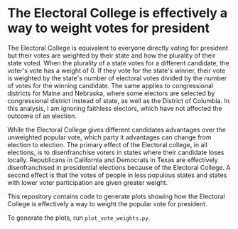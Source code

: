 The Electoral College is effectively a way to weight votes for president
========================================================================

The Electoral College is equivalent to everyone directly voting for president
but their votes are weighted by their state and how the plurality of their
state voted. When the plurality of a state votes for a different candidate,
the voter's vote has a weight of 0. If they vote for the state's winner,
their vote is weighted by the state's number of electoral votes divided by
the number of votes for the winning candidate. The same applies to congressional
districts for Maine and Nebraska, where some electors are selected by
congressional district instead of state, as well as the District of Columbia.
In this analysis, I am ignoring faithless electors, which have not affected
the outcome of an election.

While the Electoral College gives different candidates advantages over
the unweighted popular vote, which party it advantages can change from election
to election. The primary effect of the Electoral college, in all elections,
is to disenfranchise voters in states where their candidate loses locally.
Republicans in California and Democrats in Texas are effectively disenfranchised
in presidential elections because of the Electoral College. A second effect is
that the votes of people in less populous states and states with lower voter
participation are given greater weight. 

This repository contains code to generate plots showing how the Electoral
College is effectively a way to weight the popular vote for president.

To generate the plots, run `plot_vote_weights.py`.
